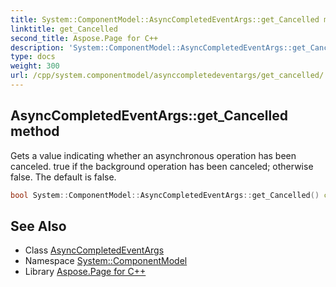 ```yaml
---
title: System::ComponentModel::AsyncCompletedEventArgs::get_Cancelled method
linktitle: get_Cancelled
second_title: Aspose.Page for C++
description: 'System::ComponentModel::AsyncCompletedEventArgs::get_Cancelled method. Gets a value indicating whether an asynchronous operation has been canceled. true if the background operation has been canceled; otherwise false. The default is false in C++.'
type: docs
weight: 300
url: /cpp/system.componentmodel/asynccompletedeventargs/get_cancelled/
---
```

## AsyncCompletedEventArgs::get_Cancelled method


Gets a value indicating whether an asynchronous operation has been canceled. true if the background operation has been canceled; otherwise false. The default is false.

```cpp
bool System::ComponentModel::AsyncCompletedEventArgs::get_Cancelled() const
```

## See Also

* Class [AsyncCompletedEventArgs](../)
* Namespace [System::ComponentModel](../../)
* Library [Aspose.Page for C++](../../../)
